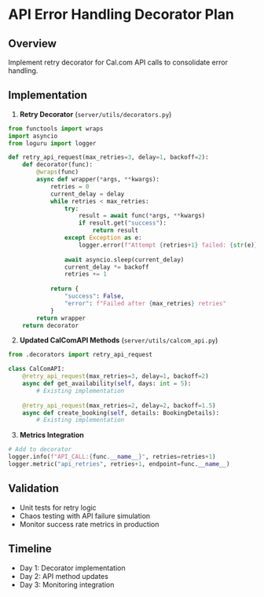# API Error Handling Decorator Plan

## Overview
Implement retry decorator for Cal.com API calls to consolidate error handling.

## Implementation

1. **Retry Decorator** (`server/utils/decorators.py`)
```python
from functools import wraps
import asyncio
from loguru import logger

def retry_api_request(max_retries=3, delay=1, backoff=2):
    def decorator(func):
        @wraps(func)
        async def wrapper(*args, **kwargs):
            retries = 0
            current_delay = delay
            while retries < max_retries:
                try:
                    result = await func(*args, **kwargs)
                    if result.get("success"):
                        return result
                except Exception as e:
                    logger.error(f"Attempt {retries+1} failed: {str(e)}")
                
                await asyncio.sleep(current_delay)
                current_delay *= backoff
                retries += 1
            
            return {
                "success": False,
                "error": f"Failed after {max_retries} retries"
            }
        return wrapper
    return decorator
```

2. **Updated CalComAPI Methods** (`server/utils/calcom_api.py`)
```python
from .decorators import retry_api_request

class CalComAPI:
    @retry_api_request(max_retries=3, delay=1, backoff=2)
    async def get_availability(self, days: int = 5):
        # Existing implementation
    
    @retry_api_request(max_retries=2, delay=2, backoff=1.5)
    async def create_booking(self, details: BookingDetails):
        # Existing implementation
```

3. **Metrics Integration**
```python
# Add to decorator
logger.info(f"API_CALL:{func.__name__}", retries=retries+1)
logger.metric("api_retries", retries+1, endpoint=func.__name__)
```

## Validation
- Unit tests for retry logic
- Chaos testing with API failure simulation
- Monitor success rate metrics in production

## Timeline
- Day 1: Decorator implementation
- Day 2: API method updates
- Day 3: Monitoring integration 